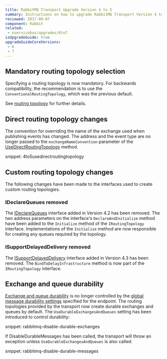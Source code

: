 ```yaml
---
title: RabbitMQ Transport Upgrade Version 4 to 5
summary: Instructions on how to upgrade RabbitMQ Transport Version 4 to 5.
reviewed: 2017-09-07
component: Rabbit
related:
 - nservicebus/upgrades/6to7
isUpgradeGuide: true
upgradeGuideCoreVersions:
 - 6
 - 7
---
```


## Mandatory routing topology selection

Specifying a routing topology is now mandatory. For backwards compatibility, the recommendation is to use the `ConventionalRoutingTopology`, which was the previous default. 

See [routing topology](/transports/rabbitmq/routing-topology.md) for further details.


## Direct routing topology changes

The convention for overriding the name of the exchange used when publishing events has changed. The address and the event type are no longer passed to the `exchangeNameConvention` parameter of the [UseDirectRoutingTopology](/transports/rabbitmq/routing-topology.md#direct-routing-topology-enabling-direct-routing-topology) method.

snippet: 4to5usedirectroutingtopology


## Custom routing topology changes

The following changes have been made to the interfaces used to create custom routing topologies.


### IDeclareQueues removed

The [IDeclareQueues](/transports/rabbitmq/routing-topology.md?version=rabbit_4#custom-routing-topology-taking-control-of-queue-declaration) interface added in Version 4.2 has been removed. The two address parameters on the interface's `DeclareAndInitialize` method have been added to the `Initialize` method of the `IRoutingTopology` interface. Implementations of the `Initialize` method are now responsible for creating any queues required by the topology.


### ISupportDelayedDelivery removed

The [ISupportDelayedDelivery](/transports/rabbitmq/routing-topology.md?version=rabbit_4#custom-routing-topology-delayed-delivery) interface added in Version 4.3 has been removed. The `BindToDelayInfrastructure` method is now part of the `IRoutingTopology` interface.


## Exchange and queue durability

[Exchange and queue durability](/transports/rabbitmq/routing-topology.md?version=rabbit_4#controlling-exchange-and-queue-durability) is no longer controlled by the [global message durability settings](/nservicebus/messaging/non-durable-messaging.md#enabling-non-durable-messaging-global-for-the-endpoint) specified for the endpoint. The routing topologies provided by the transport now create durable exchanges and queues by default. The `UseDurableExchangesAndQueues` setting has been introduced to control durability:

snippet: rabbitmq-disable-durable-exchanges

If DisableDurableMessages has been called, the transport will throw an exception unless `UseDurableExchangesAndQueues` is also called:

snippet: rabbitmq-disable-durable-messages